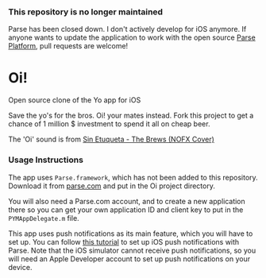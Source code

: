 ### This repository is no longer maintained

Parse has been closed down. I don't actively develop for iOS anymore. If anyone wants to update the application to work with the open source [Parse Platform](http://parseplatform.org/), pull requests are welcome!

Oi!
==

Open source clone of the Yo app for iOS

Save the yo's for the bros. Oi! your mates instead. Fork this project to get a chance of 1 million $ investment to spend it all on cheap beer.

The 'Oi' sound is from [Sin Etuqueta - The Brews (NOFX Cover)](https://sinetiqueta.bandcamp.com/track/the-brews-nofx)


### Usage Instructions

The app uses `Parse.framework`, which has not been added to this repository. Download it from [parse.com](http://www.parse.com) and put in the Oi project directory.

You will also need a Parse.com account, and to create a new application there so you can get your own application ID and client key to put in the `PYMAppDelegate.m` file.

This app uses push notifications as its main feature, which you will have to set up. You can follow [this tutorial](https://www.parse.com/tutorials/ios-push-notifications) to set up iOS push notifications with Parse. Note that the iOS simulator cannot receive push notifications, so you will need an Apple Developer account to set up push notifications on your device.
